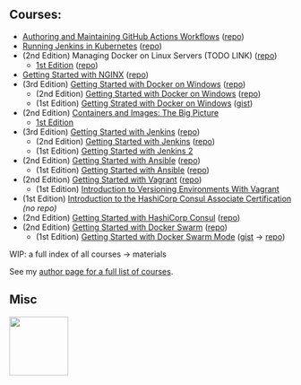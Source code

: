 ## Courses:
- [Authoring and Maintaining GitHub Actions Workflows](https://www.pluralsight.com/courses/github-actions-authoring-maintaining-workflows) ([repo](https://github.com/g0t4/course-gh-actions))
- [Running Jenkins in Kubernetes](https://app.pluralsight.com/library/courses/jenkins-kubernetes-running) ([repo](https://github.com/g0t4/course-jenkins-k8s))
- (2nd Edition) Managing Docker on Linux Servers (TODO LINK) ([repo](https://github.com/g0t4/course2-mdls))
  - [1st Edition](https://www.pluralsight.com/courses/managing-docker-linux-servers) ([repo](https://github.com/g0t4/course-managing-docker-linux-servers))
- [Getting Started with NGINX](https://www.pluralsight.com/courses/nginx-getting-started) ([repo](https://github.com/g0t4/course-nginx-gs))
- (3rd Edition) [Getting Started with Docker on Windows](https://www.pluralsight.com/courses/docker-windows-getting-started-2023) ([repo](https://github.com/g0t4/course3-docker-win-gs))
  - (2nd Edition) [Getting Started with Docker on Windows](https://www.pluralsight.com/courses/docker-windows-getting-started-2021) ([repo](https://github.com/g0t4/course2-docker-windows-gs))
  - (1st Edition) [Getting Strated with Docker on Windows](https://www.pluralsight.com/courses/docker-windows-getting-started) ([gist](https://gist.github.com/g0t4/0d97a9595c87736a8a72a2bd21afc0d9))
- (2nd Edition) [Containers and Images: The Big Picture](https://app.pluralsight.com/library/courses/containers-images-big-picture-2023/table-of-contents)
  - [1st Edition](https://app.pluralsight.com/library/courses/containers-images-big-picture)
- (3rd Edition) [Getting Started with Jenkins](https://www.pluralsight.com/courses/jenkins-getting-started-2023) ([repo](https://github.com/g0t4/course3-jenkins-gs))
  - (2nd Edition) [Getting Started with Jenkins](https://www.pluralsight.com/courses/getting-started-jenkins) ([repo](https://github.com/g0t4/course-jenkins-getting-started))
  - (1st Edition) [Getting Started with Jenkins 2](https://www.pluralsight.com/courses/jenkins-2-getting-started)
- (2nd Edition) [Getting Started with Ansible](https://www.pluralsight.com/courses/ansible-getting-started) ([repo](https://github.com/g0t4/course2-ansible-gs))
  - (1st Edition) [Getting Started with Ansible](https://app.pluralsight.com/library/courses/getting-started-ansible/table-of-contents) ([repo](https://github.com/g0t4/course-ansible-getting-started))
- (2nd Edition) [Getting Started with Vagrant](https://www.pluralsight.com/courses/vagrant-getting-started) ([repo](https://github.com/g0t4/course2-vagrant-gs))
  - (1st Edition) [Introduction to Versioning Environments With Vagrant](https://www.pluralsight.com/courses/vagrant-versioning-environments)
- (1st Edition) [Introduction to the HashiCorp Consul Associate Certification](https://www.pluralsight.com/courses/hashicorp-consul-associate-intro-cert) _(no repo)_
- (2nd Edition) [Getting Started with HashiCorp Consul](https://www.pluralsight.com/courses/hashicorp-consul-getting-started-cert) ([repo](https://github.com/g0t4/course2-consul-gs))
- (2nd Edition) [Getting Started with Docker Swarm](https://app.pluralsight.com/courses/docker-swarm-getting-started/) ([repo](https://github.com/g0t4/course2-swarm-gs))
  - (1st Edition) [Getting Started with Docker Swarm Mode](https://www.pluralsight.com/courses/docker-swarm-mode-getting-started) ([gist](https://gist.github.com/g0t4/1454ee7342d54aba5313ffc699d472ba) -> [repo](https://github.com/g0t4/docker-swarm-mode-getting-started)) 


WIP: a full index of all courses -> materials

See my [author page for a full list of courses](https://app.pluralsight.com/profile/author/wes-mcclure). 

## Misc

<body>

<a target="_blank" href="https://www.credly.com/badges/c09a4f2e-8e51-4f9f-b9d6-c6d6d1110001/embedded">
  <img width="105" height="105" alt="" src="https://images.credly.com/images/5a1ba86e-8a0f-44cb-b7e2-4c192480fedf/image.png">
</a>

</body>
